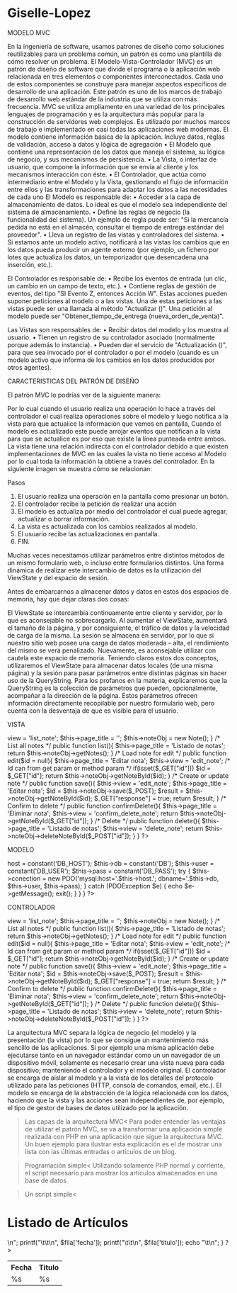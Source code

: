# Giselle-Lopez

MODELO MVC

En la ingeniería de software, usamos patrones de diseño como soluciones reutilizables para un problema común, un patrón es como una plantilla de cómo resolver un problema. 
El Modelo-Vista-Controlador (MVC) es un patrón de diseño de software que divide el programa o la aplicación web relacionada en tres elementos o componentes interconectados. Cada uno de estos componentes se construye para manejar aspectos específicos de desarrollo de una aplicación. Este patrón es uno de los marcos de trabajo de desarrollo web estándar de la industria que se utiliza con más frecuencia. 
MVC se utiliza ampliamente en una variedad de los principales lenguajes de programación y es la arquitectura más popular para la construcción de servidores web complejos. Es utilizado por muchos marcos de trabajo e implementado en casi todas las aplicaciones web modernas. 
El modelo contiene información básica de la aplicación. Incluye datos, reglas de validación, acceso a datos y lógica de agregación
•	El Modelo que contiene una representación de los datos que maneja el sistema, su lógica de negocio, y sus mecanismos de persistencia.
•	La Vista, o interfaz de usuario, que compone la información que se envía al cliente y los mecanismos interacción con éste.
•	El Controlador, que actúa como intermediario entre el Modelo y la Vista, gestionando el flujo de información entre ellos y las transformaciones para adaptar los datos a las necesidades de cada uno
El Modelo es responsable de:
•	Acceder a la capa de almacenamiento de datos. Lo ideal es que el modelo sea independiente del sistema de almacenamiento.
•	Define las reglas de negocio (la funcionalidad del sistema). Un ejemplo de regla puede ser: "Si la mercancía pedida no está en el almacén, consultar el tiempo de entrega estándar del proveedor".
•	Lleva un registro de las vistas y controladores del sistema.
•	Si estamos ante un modelo activo, notificará a las vistas los cambios que en los datos pueda producir un agente externo (por ejemplo, un fichero por lotes  que actualiza los datos, un temporizador que desencadena una inserción, etc.).

El Controlador es responsable de:
•	 Recibe los eventos de entrada (un clic, un cambio en un campo de texto, etc.).
•	Contiene reglas de gestión de eventos, del tipo "SI Evento Z, entonces Acción W". Estas acciones pueden suponer peticiones al modelo o a las vistas. Una de estas peticiones a las vistas puede ser una llamada al método "Actualizar ()". Una petición al modelo puede ser "Obtener_tiempo_de_entrega (nueva_orden_de_venta)". 

Las Vistas son responsables de:
•	Recibir datos del modelo y los muestra al usuario.
•	Tienen un registro de su controlador asociado (normalmente porque además lo instancia).
•	Pueden dar el servicio de "Actualización ()", para que sea invocado por el controlador o por el modelo (cuando es un modelo activo que informa de los cambios en los datos producidos por otros agentes).

CARACTERISTICAS DEL PATRÓN DE DISEÑO

El patrón MVC lo podrías ver de la siguiente manera:

 
Por lo cual cuando el usuario realiza una operación lo hace a través del controlador el cual realiza operaciones sobre el modelo y luego notifica a la vista para que actualice la información que vemos en pantalla, Cuando el modelo es actualizado este puede arrojar eventos que notifican a la vista para que se actualice es por eso que existe la línea punteada entre ambos.
La vista tiene una relación indirecta con el controlador debido a que existen implementaciones de MVC en las cuales la vista no tiene acceso al Modelo por lo cual toda la información la obtiene a través del controlador.
En la siguiente imagen se muestra cómo se relacionan:
 
Pasos
1.	El usuario realiza una operación en la pantalla como presionar un botón.
2.	El controlador recibe la petición de realizar una acción
3.	El modelo es actualiza por medio del controlador el cual puede agregar, actualizar o borrar información.
4.	La vista es actualizada con los cambios realizados al modelo.
5.	El usuario recibe las actualizaciones en pantalla.
6.	FIN.

Muchas veces necesitamos utilizar parámetros entre distintos métodos de un mismo formulario web, o incluso entre formularios distintos. Una forma dinámica de realizar este intercambio de datos es la utilización del ViewState y del espacio de sesión.

Antes de embarcarnos a almacenar datos y datos en estos dos espacios de memoria, hay que dejar claras dos cosas:

El ViewState se intercambia continuamente entre cliente y servidor, por lo que es aconsejable no sobrecargarlo. Al aumentar el ViewState, aumentará el tamaño de la página, y por consiguiente, el tráfico de datos y la velocidad de carga de la misma.
La sesión se almacena en servidor, por lo que si nuestro sitio web posee una carga de datos moderada – alta, el rendimiento del mismo se verá penalizado. Nuevamente, es aconsejable utilizar con cautela este espacio de memoria.
Teniendo claros estos dos conceptos, utilizaremos el ViewState para almacenar datos locales (de una misma página) y la sesión para pasar parámetros entre distintas páginas sin hacer uso de la QueryString. Para los profanos en la materia, explicaremos que la QueryString es la colección de parámetros que pueden, opcionalmente, acompañar a la dirección de la página. Éstos parámetros ofrecen información directamente recopilable por nuestro formulario web, pero cuenta con la desventaja de que es visible para el usuario.


VISTA

<?php 

require_once 'model/note.php';

class noteController{
	public $page_title;
	public $view;

	public function __construct() {
		$this->view = 'list_note';
		$this->page_title = '';
		$this->noteObj = new Note();
	}

	/* List all notes */
	public function list(){
		$this->page_title = 'Listado de notas';
		return $this->noteObj->getNotes();
	}

	/* Load note for edit */
	public function edit($id = null){
		$this->page_title = 'Editar nota';
		$this->view = 'edit_note';
		/* Id can from get param or method param */
		if(isset($_GET["id"])) $id = $_GET["id"];
		return $this->noteObj->getNoteById($id);
	}

	/* Create or update note */
	public function save(){
		$this->view = 'edit_note';
		$this->page_title = 'Editar nota';
		$id = $this->noteObj->save($_POST);
		$result = $this->noteObj->getNoteById($id);
		$_GET["response"] = true;
		return $result;
	}

	/* Confirm to delete */
	public function confirmDelete(){
		$this->page_title = 'Eliminar nota';
		$this->view = 'confirm_delete_note';
		return $this->noteObj->getNoteById($_GET["id"]);
	}

	/* Delete */
	public function delete(){
		$this->page_title = 'Listado de notas';
		$this->view = 'delete_note';
		return $this->noteObj->deleteNoteById($_POST["id"]);
	}

}

?>



MODELO
<?php 

require_once 'config/config.php';

class Db {

	private $host;
	private $db;
	private $user;
	private $pass;
	public $conection;

	public function __construct() {		

		$this->host = constant('DB_HOST');
		$this->db = constant('DB');
		$this->user = constant('DB_USER');
		$this->pass = constant('DB_PASS');

		try {
           $this->conection = new PDO('mysql:host='.$this->host.'; dbname='.$this->db, $this->user, $this->pass);
        } catch (PDOException $e) {
            echo $e->getMessage();
            exit();
        }

	}

}

?>

CONTROLADOR

<?php 

require_once 'model/note.php';

class noteController{
	public $page_title;
	public $view;

	public function __construct() {
		$this->view = 'list_note';
		$this->page_title = '';
		$this->noteObj = new Note();
	}

	/* List all notes */
	public function list(){
		$this->page_title = 'Listado de notas';
		return $this->noteObj->getNotes();
	}

	/* Load note for edit */
	public function edit($id = null){
		$this->page_title = 'Editar nota';
		$this->view = 'edit_note';
		/* Id can from get param or method param */
		if(isset($_GET["id"])) $id = $_GET["id"];
		return $this->noteObj->getNoteById($id);
	}

	/* Create or update note */
	public function save(){
		$this->view = 'edit_note';
		$this->page_title = 'Editar nota';
		$id = $this->noteObj->save($_POST);
		$result = $this->noteObj->getNoteById($id);
		$_GET["response"] = true;
		return $result;
	}

	/* Confirm to delete */
	public function confirmDelete(){
		$this->page_title = 'Eliminar nota';
		$this->view = 'confirm_delete_note';
		return $this->noteObj->getNoteById($_GET["id"]);
	}

	/* Delete */
	public function delete(){
		$this->page_title = 'Listado de notas';
		$this->view = 'delete_note';
		return $this->noteObj->deleteNoteById($_POST["id"]);
	}

}

?>


La arquitectura MVC separa la lógica de negocio (el modelo) y la presentación (la vista) por lo que se consigue un mantenimiento más sencillo de las aplicaciones. Si por ejemplo una misma aplicación debe ejecutarse tanto en un navegador estándar como un un navegador de un dispositivo móvil, solamente es necesario crear una vista nueva para cada dispositivo; manteniendo el controlador y el modelo original. El controlador se encarga de aislar al modelo y a la vista de los detalles del protocolo utilizado para las peticiones (HTTP, consola de comandos, email, etc.). El modelo se encarga de la abstracción de la lógica relacionada con los datos, haciendo que la vista y las acciones sean independientes de, por ejemplo, el tipo de gestor de bases de datos utilizado por la aplicación.

>Las capas de la arquitectura MVC<
Para poder entender las ventajas de utilizar el patrón MVC, se va a transformar una aplicación simple realizada con PHP en una aplicación que sigue la arquitectura MVC. Un buen ejemplo para ilustrar esta explicación es el de mostrar una lista con las últimas entradas o artículos de un blog.

>Programación simple<
Utilizando solamente PHP normal y corriente, el script necesario para mostrar los artículos almacenados en una base de datos 

>Un script simple<

<?php

// Conectar con la base de datos y seleccionarla
$conexion = mysql_connect('localhost', 'miusuario', 'micontrasena');
mysql_select_db('blog_db', $conexion);

// Ejecutar la consulta SQL
$resultado = mysql_query('SELECT fecha, titulo FROM articulo', $conexion);

?>

<html>
  <head>
    <title>Listado de Artículos</title>
  </head>
  <body>
   <h1>Listado de Artículos</h1>
   <table>
     <tr><th>Fecha</th><th>Titulo</th></tr>
<?php
// Mostrar los resultados con HTML
while ($fila = mysql_fetch_array($resultado, MYSQL_ASSOC))
{
echo "\t<tr>\n";
printf("\t\t<td> %s </td>\n", $fila['fecha']);
printf("\t\t<td> %s </td>\n", $fila['titulo']);
echo "\t</tr>\n";
}
?>
    </table>
  </body>
</html>

<?php

// Cerrar la conexion
mysql_close($conexion);

?>



